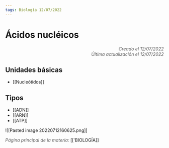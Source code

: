 ```yaml
---
tags: Biología 12/07/2022
---
```


# Ácidos nucléicos
<div style="text-align: right; opacity: 0.7; font-style: italic;">Creado el 12/07/2022</div>
<div style="text-align: right; opacity: 0.7; font-style: italic;">Última actualización el 12/07/2022</div>

## Unidades básicas

- [[Nucleótidos]]

## Tipos

- [[ADN]]
- [[ARN]]
- [[ATP]]

![[Pasted image 20220712160625.png]]

<span style="opacity: 0.7; font-style: italic;">Página principal de la materia:</span> [['BIOLOGÍA]]